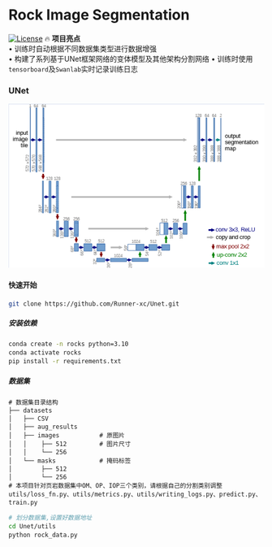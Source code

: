 # Rock Image Segmentation
[![License](https://img.shields.io/badge/License-Apache%202.0-blue.svg)](LICENSE)
🔥 **项目亮点**  
• 训练时自动根据不同数据集类型进行数据增强  
• 构建了系列基于UNet框架网络的变体模型及其他架构分割网络
• 训练时使用`tensorboard`及`Swanlab`实时记录训练日志

### UNet
![alt text](UNet.png)

#### 快速开始
```bash
git clone https://github.com/Runner-xc/Unet.git
```
##### 安装依赖
```bash
conda create -n rocks python=3.10
conda activate rocks
pip install -r requirements.txt
```
##### 数据集
```text
# 数据集目录结构
├── datasets
│   ├── CSV
│   ├── aug_results
│   ├── images           # 原图片
│   │    ├── 512         # 图片尺寸
│   │    └── 256
│   └── masks            # 掩码标签
│        ├── 512 
│        └── 256
# 本项目针对页岩数据集中OM、OP、IOP三个类别，请根据自己的分割类别调整utils/loss_fn.py、utils/metrics.py、utils/writing_logs.py、predict.py、train.py
```

```bash
# 划分数据集,设置好数据地址
cd Unet/utils
python rock_data.py
```